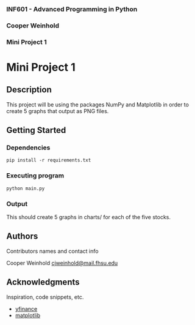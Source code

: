 ### INF601 - Advanced Programming in Python
### Cooper Weinhold
### Mini Project 1


# Mini Project 1

## Description

This project will be using the packages NumPy and Matplotlib in order to create 5 graphs that output as PNG files.

## Getting Started

### Dependencies
```
pip install -r requirements.txt
```

### Executing program

```
python main.py
```

### Output

This should create 5 graphs in charts/ for each of the five stocks.

## Authors

Contributors names and contact info

Cooper Weinhold
cjweinhold@mail.fhsu.edu


## Acknowledgments

Inspiration, code snippets, etc.
* [yfinance](https://github.com/matiassingers/awesome-readhttps://pypi.org/project/yfinance/)
* [matplotlib](https://matplotlib.org/stable/tutorials/pyplot.html)
